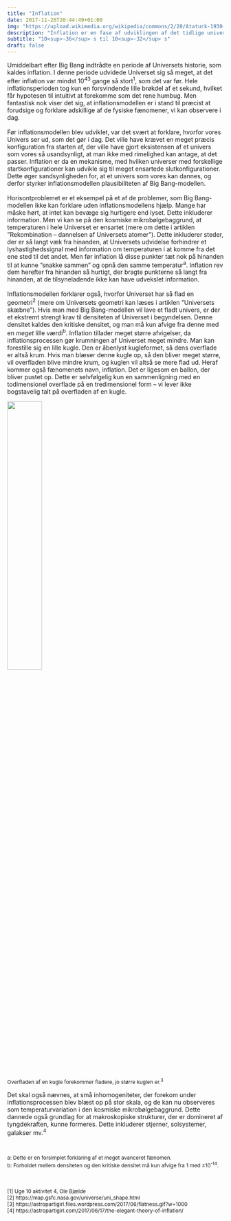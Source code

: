 ```yaml
---
title: "Inflation"
date: 2017-11-26T20:44:49+01:00
img: "https://upload.wikimedia.org/wikipedia/commons/2/20/Ataturk-1930-amongpublic.jpg"
description: "Inflation er en fase af udviklingen af det tidlige univers, hvor selve rummet udvider sig så hastigt, at tætliggende punkter på en forsvindende lille brøkdel af et sekund fjernes så langt fra hinanden, at Universets efterfølgende udvidelse gør det umuligt for disse punkter at kommunikere med hinanden."
subtitle: "10<sup>-36</sup> s til 10<sup>-32</sup> s"
draft: false
---
```

<p>
    Umiddelbart efter Big Bang indtrådte en periode af Universets historie, som kaldes inflation. I denne periode udvidede Universet sig så meget, at det efter inflation var mindst 10<sup>43</sup> gange så stort<sup>1</sup>, som det var før. Hele inflationsperioden tog kun en forsvindende lille brøkdel af et sekund, hvilket får hypotesen til intuitivt at forekomme som det rene humbug. Men fantastisk nok viser det sig, at inflationsmodellen er i stand til præcist at forudsige og forklare adskillige af de fysiske fænomener, vi kan observere i dag.
    <br><br>
    Før inflationsmodellen blev udviklet, var det svært at forklare, hvorfor vores Univers ser ud, som det gør i dag. Det ville have krævet en meget præcis konfiguration fra starten af, der ville have gjort eksistensen af et univers som vores så usandsynligt, at man ikke med rimelighed kan antage, at det passer. Inflation er da en mekanisme, med hvilken universer med forskellige startkonfigurationer kan udvikle sig til meget ensartede slutkonfigurationer. Dette øger sandsynligheden for, at et univers som vores kan dannes, og derfor styrker inflationsmodellen plausibiliteten af Big Bang-modellen.
    <br><br>
    Horisontproblemet er et eksempel på et af de problemer, som Big Bang-modellen ikke kan forklare uden inflationsmodellens hjælp. Mange har måske hørt, at intet kan bevæge sig hurtigere end lyset. Dette inkluderer information. Men vi kan se på den kosmiske mikrobølgebaggrund, at temperaturen i hele Universet er ensartet (mere om dette i artiklen ”Rekombination – dannelsen af Universets atomer”). Dette inkluderer steder, der er så langt væk fra hinanden, at Universets udvidelse forhindrer et lyshastighedssignal med information om temperaturen i at komme fra det ene sted til det andet. Men før inflation lå disse punkter tæt nok på hinanden til at kunne ”snakke sammen” og opnå den samme temperatur<sup>a</sup>. Inflation rev dem herefter fra hinanden så hurtigt, der bragte punkterne så langt fra hinanden, at de tilsyneladende ikke kan have udvekslet information.
    <br><br>
    Inflationsmodellen forklarer også, hvorfor Universet har så flad en geometri<sup>2</sup> (mere om Universets geometri kan læses i artiklen ”Universets skæbne”). Hvis man med Big Bang-modellen vil lave et fladt univers, er der et ekstremt strengt krav til densiteten af Universet i begyndelsen. Denne densitet kaldes den kritiske densitet, og man må kun afvige fra denne med en <i>meget</i> lille værdi<sup>b</sup>. Inflation tillader meget større afvigelser, da inflationsprocessen gør krumningen af Universet meget mindre. Man kan forestille sig en lille kugle. Den er åbenlyst kugleformet, så dens overflade er altså krum. Hvis man blæser denne kugle op, så den bliver meget større, vil overfladen blive mindre krum, og kuglen vil altså se mere flad ud. Heraf kommer også fænomenets navn, inflation. Det er ligesom en ballon, der bliver pustet op. Dette er selvfølgelig kun en sammenligning med en todimensionel overflade på en tredimensionel form – vi lever ikke bogstavelig talt på overfladen af en kugle.
</p>
<div>
    <img src="https://astropartigirl.files.wordpress.com/2017/06/flatness.gif?w=1000" style="width: 40%">
    <p style="font-size: 12px">
        Overfladen af en kugle forekommer fladere, jo større kuglen er.<sup>3</sup>
    </p>
</div>
<p>
    Det skal også nævnes, at små inhomogeniteter, der forekom under inflationsprocessen blev blæst op på stor skala, og de kan nu observeres som temperaturvariation i den kosmiske mikrobølgebaggrund. Dette dannede også grundlag for at makroskopiske strukturer, der er domineret af tyngdekraften, kunne formeres. Dette inkluderer stjerner, solsystemer, galakser mv.<sup>4</sup>
</p>
<br>
<p style="font-size: 12px">
    a: Dette er en forsimplet forklaring af et meget avanceret fænomen. <br>
    b: Forholdet mellem densiteten og den kritiske densitet må kun afvige fra 1 med ±10<sup>-14</sup>.
    <br><br><br><br>
    [1] Uge 10 aktivitet 4, Ole Bjælde <br>
    [2] https://map.gsfc.nasa.gov/universe/uni_shape.html <br>
    [3] https://astropartigirl.files.wordpress.com/2017/06/flatness.gif?w=1000 <br>
    [4] https://astropartigirl.com/2017/06/17/the-elegant-theory-of-inflation/ <br>
</p>